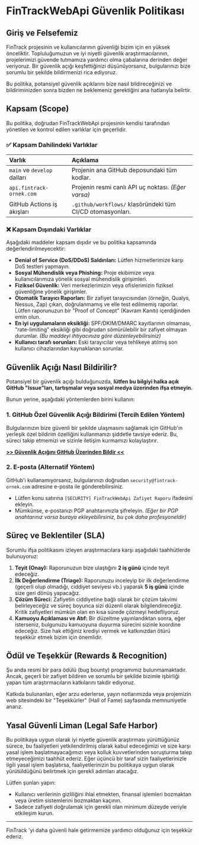# FinTrackWebApi Güvenlik Politikası

## Giriş ve Felsefemiz

FinTrack projesinin ve kullanıcılarının güvenliği bizim için en yüksek önceliktir. Topluluğumuzun ve iyi niyetli güvenlik araştırmacılarının, projelerimizi güvende tutmamıza yardımcı olma çabalarına derinden değer veriyoruz. Bir güvenlik açığı keşfettiğinizi düşünüyorsanız, bulgularınızı bize sorumlu bir şekilde bildirmenizi rica ediyoruz.

Bu politika, potansiyel güvenlik açıklarını bize nasıl bildireceğinizi ve bildiriminizden sonra bizden ne beklemeniz gerektiğini ana hatlarıyla belirtir.

## Kapsam (Scope)

Bu politika, doğrudan FinTrackWebApi projesinin kendisi tarafından yönetilen ve kontrol edilen varlıklar için geçerlidir.

### ✅ Kapsam Dahilindeki Varlıklar

| Varlık | Açıklama |
| :--- | :--- |
| `main` ve `develop` dalları | Projenin ana GitHub deposundaki tüm kodlar. |
| `api.fintrack-ornek.com` | Projenin resmi canlı API uç noktası. *(Eğer varsa)* |
| GitHub Actions iş akışları | `.github/workflows/` klasöründeki tüm CI/CD otomasyonları. |

### ❌ Kapsam Dışındaki Varlıklar

Aşağıdaki maddeler kapsam dışıdır ve bu politika kapsamında değerlendirilmeyecektir:

*   **Denial of Service (DoS/DDoS) Saldırıları:** Lütfen hizmetlerimize karşı DoS testleri yapmayın.
*   **Sosyal Mühendislik veya Phishing:** Proje ekibimize veya kullanıcılarımıza yönelik sosyal mühendislik girişimleri.
*   **Fiziksel Güvenlik:** Veri merkezlerimizin veya ofislerimizin fiziksel güvenliğine yönelik girişimler.
*   **Otomatik Tarayıcı Raporları:** Bir zafiyet tarayıcısından (örneğin, Qualys, Nessus, Zap) çıkan, doğrulanmamış ve elle test edilmemiş raporlar. Lütfen raporunuzun bir "Proof of Concept" (Kavram Kanıtı) içerdiğinden emin olun.
*   **En iyi uygulamaların eksikliği:** SPF/DKIM/DMARC kayıtlarının olmaması, "rate-limiting" eksikliği gibi doğrudan sömürülebilir bir zafiyet olmayan durumlar. *(Bu maddeyi ihtiyacınıza göre düzenleyebilirsiniz)*
*   **Kullanıcı tarafı sorunları:** Eski tarayıcılar veya tehlikeye atılmış son kullanıcı cihazlarından kaynaklanan sorunlar.

## Güvenlik Açığı Nasıl Bildirilir?

Potansiyel bir güvenlik açığı bulduğunuzda, **lütfen bu bilgiyi halka açık GitHub "Issue"ları, tartışmalar veya sosyal medya üzerinden ifşa etmeyin.**

Bunun yerine, aşağıdaki yöntemlerden birini kullanın:

### 1. GitHub Özel Güvenlik Açığı Bildirimi (Tercih Edilen Yöntem)

Bulgularınızın bize güvenli bir şekilde ulaşmasını sağlamak için GitHub'ın yerleşik özel bildirim özelliğini kullanmanızı şiddetle tavsiye ederiz. Bu, süreci takip etmemizi ve sizinle iletişim kurmamızı kolaylaştırır.

[**>> Güvenlik Açığını GitHub Üzerinden Bildir <<**](https://github.com/<kullanici_adiniz>/FinTrackWebApi/security/advisories/new)

### 2. E-posta (Alternatif Yöntem)

GitHub'ı kullanamıyorsanız, bulgularınızı doğrudan `security@fintrack-ornek.com` adresine e-posta ile gönderebilirsiniz.

*   Lütfen konu satırına `[SECURITY] FinTrackWebApi Zafiyet Raporu` ifadesini ekleyin.
*   Mümkünse, e-postanızı PGP anahtarımızla şifreleyin. *(Eğer bir PGP anahtarınız varsa buraya ekleyebilirsiniz, bu çok daha profesyoneldir)*

## Süreç ve Beklentiler (SLA)

Sorumlu ifşa politikasını izleyen araştırmacılara karşı aşağıdaki taahhütlerde bulunuyoruz:

1.  **Teyit (Onay):** Raporunuzun bize ulaştığını **2 iş günü** içinde teyit edeceğiz.
2.  **İlk Değerlendirme (Triage):** Raporunuzu inceleyip bir ilk değerlendirme (geçerli olup olmadığı, ciddiyet seviyesi vb.) yaparak **5 iş günü** içinde size geri dönüş yapacağız.
3.  **Çözüm Süreci:** Zafiyetin ciddiyetine bağlı olarak bir çözüm takvimi belirleyeceğiz ve süreç boyunca sizi düzenli olarak bilgilendireceğiz. Kritik zafiyetleri mümkün olan en kısa sürede çözmeyi hedefliyoruz.
4.  **Kamuoyu Açıklaması ve Atıf:** Bir düzeltme yayınlandıktan sonra, eğer isterseniz, bulgunuzu kamuoyuna duyurma sürecini sizinle koordine edeceğiz. Size hak ettiğiniz krediyi vermek ve katkınızdan ötürü teşekkür etmek bizim için önemlidir.

## Ödül ve Teşekkür (Rewards & Recognition)

Şu anda resmi bir para ödülü (bug bounty) programımız bulunmamaktadır. Ancak, geçerli bir zafiyet bildiren ve sorumlu bir şekilde bizimle işbirliği yapan tüm araştırmacıların katkılarını takdir ediyoruz.

Katkıda bulunanları, eğer arzu ederlerse, yayın notlarımızda veya projemizin web sitesindeki bir "Teşekkürler" (Hall of Fame) sayfasında memnuniyetle anarız.

## Yasal Güvenli Liman (Legal Safe Harbor)

Bu politikaya uygun olarak iyi niyetle güvenlik araştırması yürüttüğünüz sürece, bu faaliyetleri yetkilendirilmiş olarak kabul edeceğimizi ve size karşı yasal işlem başlatmayacağımızı veya kolluk kuvvetlerinden soruşturma talep etmeyeceğimizi taahhüt ederiz. Eğer üçüncü bir taraf sizin faaliyetlerinizle ilgili yasal işlem başlatırsa, faaliyetlerinizin bu politikaya uygun olarak yürütüldüğünü belirtmek için gerekli adımları atacağız.

Lütfen şunları yapın:
*   Kullanıcı verilerinin gizliliğini ihlal etmekten, finansal işlemleri bozmaktan veya üretim sistemlerini bozmaktan kaçının.
*   Sadece zafiyeti doğrulamak için gerekli olan minimum düzeyde veriyle etkileşim kurun.

---

FinTrack 'yi daha güvenli hale getirmemize yardımcı olduğunuz için teşekkür ederiz.